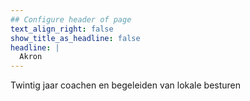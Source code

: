 ```yaml
---
## Configure header of page
text_align_right: false
show_title_as_headline: false
headline: |
  Akron
---
```


<!-- this is a subheadline -->
Twintig jaar coachen en begeleiden van lokale besturen